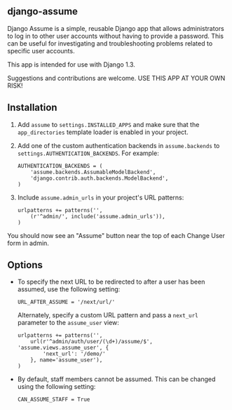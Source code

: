 django-assume
-------------

Django Assume is a simple, reusable Django app that allows administrators to
log in to other user accounts without having to provide a password. This can
be useful for investigating and troubleshooting problems related to specific
user accounts.

This app is intended for use with Django 1.3.

Suggestions and contributions are welcome. USE THIS APP AT YOUR OWN RISK!


Installation
------------

1.  Add `assume` to `settings.INSTALLED_APPS` and make sure that the
    `app_directories` template loader is enabled in your project.

2.  Add one of the custom authentication backends in `assume.backends` to
    `settings.AUTHENTICATION_BACKENDS`. For example:

        AUTHENTICATION_BACKENDS = (
            'assume.backends.AssumableModelBackend',
            'django.contrib.auth.backends.ModelBackend',
        )

3.  Include `assume.admin_urls` in your project's URL patterns:

        urlpatterns += patterns('',
            (r'^admin/', include('assume.admin_urls')),
        )

You should now see an "Assume" button near the top of each Change User form
in admin.


Options
-------

*   To specify the next URL to be redirected to after a user has been
    assumed, use the following setting:

        URL_AFTER_ASSUME = '/next/url/'

    Alternately, specify a custom URL pattern and pass a `next_url`
    parameter to the `assume_user` view:

        urlpatterns += patterns('',
            url(r'^admin/auth/user/(\d+)/assume/$', 'assume.views.assume_user', {
                'next_url': '/demo/'
            }, name='assume_user'),
        )

*   By default, staff members cannot be assumed. This can be changed using
    the following setting:

        CAN_ASSUME_STAFF = True
